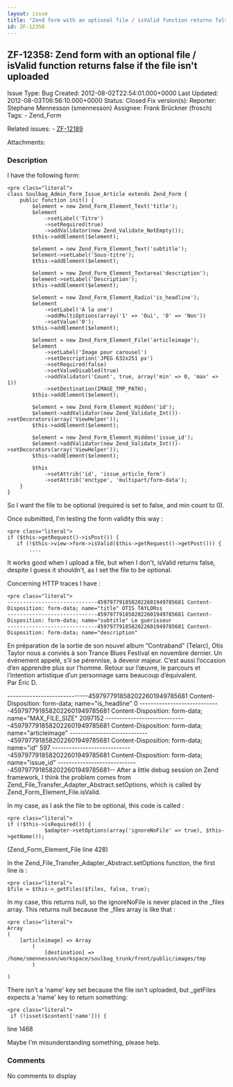 ```yaml
---
layout: issue
title: "Zend form with an optional file / isValid function returns false if the file isn't uploaded"
id: ZF-12358
---
```


ZF-12358: Zend form with an optional file / isValid function returns false if the file isn't uploaded
-----------------------------------------------------------------------------------------------------

 Issue Type: Bug Created: 2012-08-02T22:54:01.000+0000 Last Updated: 2012-08-03T06:56:10.000+0000 Status: Closed Fix version(s): 
 Reporter:  Stephane Mennesson (smennesson)  Assignee:  Frank Brückner (frosch)  Tags: - Zend\_Form
 
 Related issues: - [ZF-12189](/issues/browse/ZF-12189)
 
 Attachments: 
### Description

I have the following form:

 
    <pre class="literal"> 
    class Soulbag_Admin_Form_Issue_Article extends Zend_Form {
        public function init() {
            $element = new Zend_Form_Element_Text('title');
            $element
                ->setLabel('Titre')
                ->setRequired(true)
                ->addValidator(new Zend_Validate_NotEmpty());
            $this->addElement($element);
    
            $element = new Zend_Form_Element_Text('subtitle');
            $element->setLabel('Sous-titre');
            $this->addElement($element);
            
            $element = new Zend_Form_Element_Textarea('description');
            $element->setLabel('Description');
            $this->addElement($element);
            
            $element = new Zend_Form_Element_Radio('is_headline');
            $element
                ->setLabel('A la une')
                ->addMultiOptions(array('1' => 'Oui', '0' => 'Non'))
                ->setValue('0');
            $this->addElement($element);
            
            $element = new Zend_Form_Element_File('articleimage');
            $element
                ->setLabel('Image pour carousel')
                ->setDescription('JPEG 632x251 px')
                ->setRequired(false)
                ->setValueDisabled(true)
                ->addValidator('Count', true, array('min' => 0, 'max' => 1))
                ->setDestination(IMAGE_TMP_PATH);
            $this->addElement($element);
            
            $element = new Zend_Form_Element_Hidden('id');
            $element->addValidator(new Zend_Validate_Int())->setDecorators(array('ViewHelper'));
            $this->addElement($element);
            
            $element = new Zend_Form_Element_Hidden('issue_id');
            $element->addValidator(new Zend_Validate_Int())->setDecorators(array('ViewHelper'));
            $this->addElement($element);
            
            $this
                ->setAttrib('id', 'issue_article_form')
                ->setAttrib('enctype', 'multipart/form-data');
        }
    }


So I want the file to be optional (required is set to false, and min count to 0).

Once submitted, I'm testing the form validity this way :

 
    <pre class="literal"> 
    if ($this->getRequest()->isPost()) {
       if (!$this->view->form->isValid($this->getRequest()->getPost())) {
           ....


It works good when I upload a file, but when I don't, isValid returns false, despite I guess it shouldn't, as I set the file to be optional.

Concerning HTTP traces I have :

 
    <pre class="literal"> 
    -----------------------------4597977918582022601949785681 Content-Disposition: form-data; name="title" OTIS TAYLORss
    -----------------------------4597977918582022601949785681 Content-Disposition: form-data; name="subtitle" Le guérisseur
    -----------------------------4597977918582022601949785681 Content-Disposition: form-data; name="description" 

 En préparation de la sortie de son nouvel album “Contraband” (Telarc), Otis Taylor nous a conviés à son Trance Blues Festival en novembre dernier. Un événement appelé, s’il se pérennise, à devenir majeur. C’est aussi l’occasion d’en apprendre plus sur l’homme. Retour sur l’œuvre, le parcours et l’intention artistique d’un personnage sans beaucoup d’équivalent.  
 Par Éric D.

 -----------------------------4597977918582022601949785681 Content-Disposition: form-data; name="is\_headline" 0 -----------------------------4597977918582022601949785681 Content-Disposition: form-data; name="MAX\_FILE\_SIZE" 2097152 -----------------------------4597977918582022601949785681 Content-Disposition: form-data; name="articleimage" -----------------------------4597977918582022601949785681 Content-Disposition: form-data; name="id" 597 -----------------------------4597977918582022601949785681 Content-Disposition: form-data; name="issue\_id" -----------------------------4597977918582022601949785681-- After a little debug session on Zend framework, I think the problem comes from Zend\_File\_Transfer\_Adapter\_Abstract.setOptions, which is called by Zend\_Form\_Element\_File.isValid.

In my case, as I ask the file to be optional, this code is called :

 
    <pre class="literal"> 
    if (!$this->isRequired()) {
                $adapter->setOptions(array('ignoreNoFile' => true), $this->getName());


(Zend\_Form\_Element\_File line 428)

In the Zend\_File\_Transfer\_Adapter\_Abstract.setOptions function, the first line is :

 
    <pre class="literal"> 
    $file = $this->_getFiles($files, false, true);


In my case, this returns null, so the ignoreNoFile is never placed in the \_files array. This returns null because the \_files array is like that :

 
    <pre class="literal"> 
    Array
    (
        [articleimage] => Array
            (
                [destination] => /home/smennesson/workspace/soulbag_trunk/front/public/images/tmp
            )
    
    )


There isn't a 'name' key set because the file isn't uploaded, but \_getFiles expects a 'name' key to return something:

 
    <pre class="literal">
     if (!isset($content['name'])) {


line 1468

Maybe I'm misunderstanding something, please help.

 

 

### Comments

No comments to display